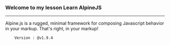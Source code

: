 ### Welcome to my lesson Learn AlpineJS
-----

Alpine.js is a rugged, minimal framework for composing Javascript behavior in your markup. That's right, in your markup!


```
    Version : @v1.9.4
```

